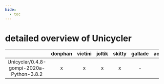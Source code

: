 ```yaml
---
hide:
  - toc
---
```


detailed overview of Unicycler
==============================

| |donphan|victini|joltik|skitty|gallade|accelgor|swalot|doduo|
| :---: | :---: | :---: | :---: | :---: | :---: | :---: | :---: | :---: |
|Unicycler/0.4.8-gompi-2020a-Python-3.8.2|x|x|x|x|-|-|x|x|
